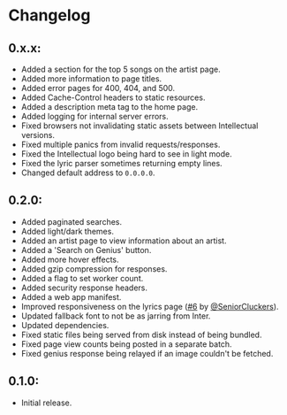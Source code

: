 # Changelog

## 0.x.x:
- Added a section for the top 5 songs on the artist page.
- Added more information to page titles.
- Added error pages for 400, 404, and 500.
- Added Cache-Control headers to static resources.
- Added a description meta tag to the home page.
- Added logging for internal server errors.
- Fixed browsers not invalidating static assets between Intellectual versions.
- Fixed multiple panics from invalid requests/responses.
- Fixed the Intellectual logo being hard to see in light mode.
- Fixed the lyric parser sometimes returning empty lines.
- Changed default address to `0.0.0.0`.


## 0.2.0:
- Added paginated searches.
- Added light/dark themes.
- Added an artist page to view information about an artist.
- Added a 'Search on Genius' button.
- Added more hover effects.
- Added gzip compression for responses.
- Added a flag to set worker count.
- Added security response headers.
- Added a web app manifest.
- Improved responsiveness on the lyrics page ([#6] by [@SeniorCluckers]).
- Updated fallback font to not be as jarring from Inter.
- Updated dependencies.
- Fixed static files being served from disk instead of being bundled.
- Fixed page view counts being posted in a separate batch.
- Fixed genius response being relayed if an image couldn't be fetched.


## 0.1.0:
- Initial release.


<!-- Users -->
[@SeniorCluckers]: https://github.com/SeniorCluckers

<!-- Pull Requests -->
[#6]: https://github.com/Insprill/intellectual/pull/6
